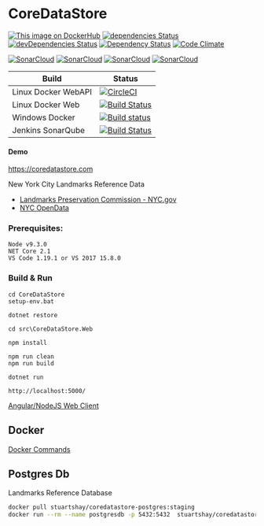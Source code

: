 # CoreDataStore

[![This image on DockerHub](https://img.shields.io/docker/pulls/stuartshay/coredatastore.svg)](https://hub.docker.com/r/stuartshay/coredatastore/) 
[![dependencies Status](https://david-dm.org/stuartshay/CoreDataStore/status.svg)](https://david-dm.org/stuartshay/CoreDataStore)
[![devDependencies Status](https://david-dm.org/stuartshay/CoreDataStore/dev-status.svg)](https://david-dm.org/stuartshay/CoreDataStore?type=dev) 
[![Dependency Status](https://dependencyci.com/github/stuartshay/CoreDataStore/badge)](https://dependencyci.com/github/stuartshay/CoreDataStore) 
[![Code Climate](https://codeclimate.com/github/stuartshay/CoreDataStore/badges/gpa.svg)](https://codeclimate.com/github/stuartshay/CoreDataStore)


[![SonarCloud](http://sonar.navigatorglass.com:9000/api/project_badges/measure?project=ImageGalleryClient&metric=alert_status)](http://sonar.navigatorglass.com:9000/dashboard?id=ImageGalleryClient)
[![SonarCloud](http://sonar.navigatorglass.com:9000/api/project_badges/measure?project=ImageGalleryClient&metric=reliability_rating)](http://sonar.navigatorglass.com:9000/dashboard?id=ImageGalleryClient)
[![SonarCloud](http://sonar.navigatorglass.com:9000/api/project_badges/measure?project=ImageGalleryClient&metric=security_rating)](http://sonar.navigatorglass.com:9000/dashboard?id=ImageGalleryClient)
[![SonarCloud](http://sonar.navigatorglass.com:9000/api/project_badges/measure?project=ImageGalleryClient&metric=sqale_rating)](http://sonar.navigatorglass.com:9000/dashboard?id=ImageGalleryClient)



 Build | Status  
------------ | -------------
Linux Docker WebAPI | [![CircleCI](https://circleci.com/gh/stuartshay/CoreDataStore.svg?style=shield)](https://circleci.com/gh/stuartshay/CoreDataStore)
Linux Docker Web | [![Build Status](https://travis-ci.org/stuartshay/CoreDataStore.svg?branch=master)](https://travis-ci.org/stuartshay/CoreDataStore)
Windows Docker | [![Build status](https://ci.appveyor.com/api/projects/status/4j2ebt69uw0e0wmg/branch/master?svg=true)](https://ci.appveyor.com/project/StuartShay/coredatastore/branch/master)
Jenkins SonarQube | [![Build Status](https://jenkins.navigatorglass.com/buildStatus/icon?job=ImageGallery-Auth/ImageGallery-Auth-sonarqube)](https://jenkins.navigatorglass.com/job/ImageGallery-Auth/job/ImageGallery-Auth-sonarqube/)


#### Demo

https://coredatastore.com         

New York City Landmarks Reference Data     

- [Landmarks Preservation Commission - NYC.gov](http://www1.nyc.gov/site/lpc/index.page)
- [NYC OpenData](http://opendata.cityofnewyork.us/)   

### Prerequisites:
```
Node v9.3.0
NET Core 2.1
VS Code 1.19.1 or VS 2017 15.8.0
```

### Build & Run

```
cd CoreDataStore
setup-env.bat

dotnet restore

cd src\CoreDataStore.Web

npm install

npm run clean
npm run build

dotnet run

http://localhost:5000/

```













[Angular/NodeJS Web Client](https://github.com/stuartshay/CoreDataStore/tree/master/src/CoreDataStore.Web)


## Docker   

[Docker Commands](docker/README.md)      

## Postgres Db

Landmarks Reference Database    

```bash
docker pull stuartshay/coredatastore-postgres:staging 
docker run --rm --name postgresdb -p 5432:5432  stuartshay/coredatastore-postgres:staging 
```
